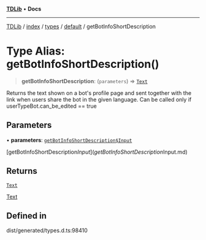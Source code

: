 [**TDLib**](../../../../../../README.md) • **Docs**

***

[TDLib](../../../../../../modules.md) / [index](../../../../../README.md) / [types](../../../README.md) / [default](../README.md) / getBotInfoShortDescription

# Type Alias: getBotInfoShortDescription()

> **getBotInfoShortDescription**: (`parameters`) => [`Text`](Text-1.md)

Returns the text shown on a bot's profile page and sent together with the link when users share the bot in the given language. Can be called only if userTypeBot.can_be_edited == true

## Parameters

• **parameters**: [`getBotInfoShortDescription$Input`](getBotInfoShortDescription$Input.md)

[getBotInfoShortDescription$Input](getBotInfoShortDescription$Input.md)

## Returns

[`Text`](Text-1.md)

[Text](Text-1.md)

## Defined in

dist/generated/types.d.ts:98410
